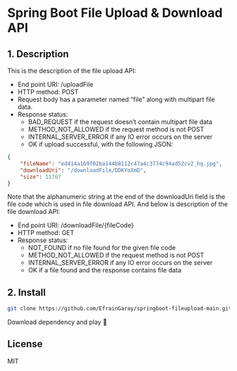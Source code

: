 # Spring Boot File Upload & Download API

## 1. Description
This is the description of the file upload API:
- End point URI: /uploadFile
- HTTP method: POST
- Request body has a parameter named “file” along with multipart file data.
- Response status:
  + BAD_REQUEST if the request doesn’t contain multipart file data
  + METHOD_NOT_ALLOWED if the request method is not POST
  + INTERNAL_SERVER_ERROR if any IO error occurs on the server
  + OK if upload successful, with the following JSON:

```json
{
    "fileName": "ed414a169f02ba144b8112c47a4c3774c94ad52cv2_hq.jpg",
    "downloadUri": "/downloadFile/DDKYoXmD",
    "size": 11767
}
```

Note that the alphanumeric string at the end of the downloadUri field is the file code which is used in file download API.
And below is description of the file download API:
- End point URI: /downloadFile/{fileCode}
- HTTP method: GET
- Response status:
  + NOT_FOUND if no file found for the given file code
  + METHOD_NOT_ALLOWED if the request method is not POST
  + INTERNAL_SERVER_ERROR if any IO error occurs on the server
  + OK if a file found and the response contains file data


## 2. Install
```sh
git clone https://github.com/EfrainGaray/springboot-fileupload-main.git
```
Download dependency and play :love_you_gesture:

## License

MIT


